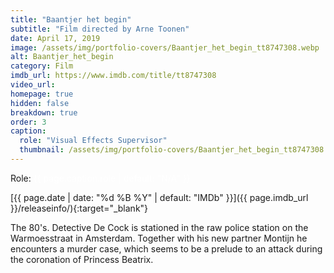 ```yaml
---
title: "Baantjer het begin"
subtitle: "Film directed by Arne Toonen"
date: April 17, 2019
image: /assets/img/portfolio-covers/Baantjer_het_begin_tt8747308.webp
alt: Baantjer_het_begin
category: Film
imdb_url: https://www.imdb.com/title/tt8747308
video_url: 
homepage: true
hidden: false
breakdown: true
order: 3
caption:
  role: "Visual Effects Supervisor"
  thumbnail: /assets/img/portfolio-covers/Baantjer_het_begin_tt8747308.webp
---
```

Role: <span style="color:white">{{ page.caption.role | default: "N/A" }}</span>

[{{ page.date | date: "%d %B %Y" | default: "IMDb" }}]({{ page.imdb_url }}/releaseinfo/){:target="_blank"}

The 80's. Detective De Cock is stationed in the raw police station on the Warmoesstraat in Amsterdam. Together with his new partner Montijn he encounters a murder case, which seems to be a prelude to an attack during the coronation of Princess Beatrix.
